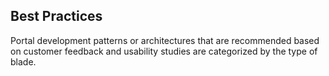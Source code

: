 
<a name="best-practices"></a>
## Best Practices

Portal development patterns or architectures that are recommended based on customer feedback and usability studies are categorized by the type of blade.